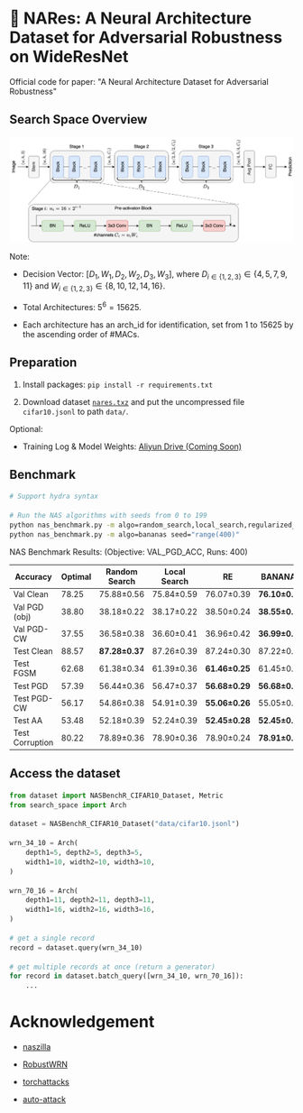 # 🐽 NARes: A Neural Architecture Dataset for Adversarial Robustness on WideResNet

Official code for paper: "A Neural Architecture Dataset for Adversarial Robustness"

## Search Space Overview

![](./nares_search_space.png "NARes Search Space")

Note:

* Decision Vector: $[D_1, W_1, D_2, W_2, D_3, W_3]$, where $D_{i\in\{1,2,3\}} \in \{4,5,7,9,11\}$ and $W_{i\in\{1,2,3\}} \in \{8,10,12,14,16\}$.

* Total Architectures: $5^6=15625$.

* Each architecture has an arch_id for identification, set from 1 to 15625 by the ascending order of \#MACs.

## Preparation

1. Install packages: `pip install -r requirements.txt`

2. Download dataset [`nares.txz`](https://github.com/zhichao-lu/arch-dataset-adv-robustness/releases/download/v1.0/nares.txz) and put the uncompressed file `cifar10.jsonl` to path `data/`.

Optional:

- Training Log & Model Weights: [Aliyun Drive (Coming Soon)]()

## Benchmark

```bash
# Support hydra syntax

# Run the NAS algorithms with seeds from 0 to 199
python nas_benchmark.py -m algo=random_search,local_search,regularized_evolution seed="range(400)"
python nas_benchmark.py -m algo=bananas seed="range(400)"
```

NAS Benchmark Results: (Objective: VAL_PGD_ACC, Runs: 400)

| Accuracy        | Optimal | Random Search  | Local Search | RE             | BANANAS        |
| --------------- | ------- | -------------- | ------------ | -------------- | -------------- |
| Val Clean       | 78.25   | 75.88±0.56     | 75.84±0.59   | 76.07±0.39     | **76.10±0.38** |
| Val PGD (obj)   | 38.80   | 38.18±0.22     | 38.17±0.22   | 38.50±0.24     | **38.55±0.24** |
| Val PGD-CW      | 37.55   | 36.58±0.38     | 36.60±0.41   | 36.96±0.42     | **36.99±0.40** |
| Test Clean      | 88.57   | **87.28±0.37** | 87.26±0.39   | 87.24±0.30     | 87.22±0.28     |
| Test FGSM       | 62.68   | 61.38±0.34     | 61.39±0.36   | **61.46±0.25** | 61.45±0.23     |
| Test PGD        | 57.39   | 56.44±0.36     | 56.47±0.37   | **56.68±0.29** | **56.68±0.26** |
| Test PGD-CW     | 56.17   | 54.86±0.38     | 54.91±0.39   | **55.06±0.26** | 55.05±0.24     |
| Test AA         | 53.48   | 52.18±0.39     | 52.24±0.39   | **52.45±0.28** | **52.45±0.25** |
| Test Corruption | 80.22   | 78.89±0.36     | 78.90±0.36   | 78.90±0.24     | **78.91±0.22** |

## Access the dataset

```python
from dataset import NASBenchR_CIFAR10_Dataset, Metric
from search_space import Arch

dataset = NASBenchR_CIFAR10_Dataset("data/cifar10.jsonl")

wrn_34_10 = Arch(
    depth1=5, depth2=5, depth3=5,
    width1=10, width2=10, width3=10,
)

wrn_70_16 = Arch(
    depth1=11, depth2=11, depth3=11,
    width1=16, width2=16, width3=16,
)

# get a single record
record = dataset.query(wrn_34_10)

# get multiple records at once (return a generator)
for record in dataset.batch_query([wrn_34_10, wrn_70_16]):
    ...
```

# Acknowledgement

* [naszilla](https://github.com/naszilla/naszilla)

* [RobustWRN](https://github.com/HanxunH/RobustWRN)

* [torchattacks](https://github.com/Harry24k/adversarial-attacks-pytorch)

* [auto-attack](https://github.com/fra31/auto-attack)
